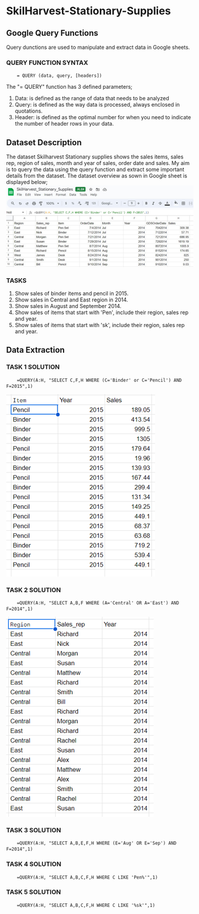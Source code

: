# SkilHarvest-Stationary-Supplies

## Google Query Functions
Query dunctions are used to manipulate and extract data in Google sheets.

### QUERY FUNCTION SYNTAX
  ```
      = QUERY (data, query, [headers])
  ```

The "= QUERY" function has 3 defined parameters;
1. Data: is defined as the range of data that needs to be analyzed
2. Query: is defined as the way data is processed, always enclosed in quotations.
3. Header: is defined as the optimal number for when you need to indicate the number of header rows in your data.

## Dataset Description

The dataset Skilharvest Stationary supplies shows the sales items, sales rep, region of sales, month and year of sales, order date and sales.
My aim is to query the data using the query function and extract some important details from the dataset. The dataset overview as sown in Google sheet is displayed below;
![](https://github.com/Crowngold/SkilHarvest-Stationary-Supplies/blob/main/SKILHARVEST%20DATASET.jpg)


### TASKS
1. Show sales of binder items and pencil in 2015.
2. Show sales in Central and East region in 2014.
3. Show sales in August and September 2014.
4. Show sales of items that start with 'Pen', include their region, sales rep and year.
5. Show sales of items that start with 'sk', include their region, sales rep and year.

## Data Extraction

### TASK 1 SOLUTION
```
    =QUERY(A:H, "SELECT C,F,H WHERE (C='Binder' or C='Pencil') AND F=2015",1)
```
![](https://github.com/Crowngold/SkilHarvest-Stationary-Supplies/blob/main/TASK%201.jpg)



### TASK 2 SOLUTION
```
    =QUERY(A:H, "SELECT A,B,F WHERE (A='Central' OR A='East') AND F=2014",1)
```
![](https://github.com/Crowngold/SkilHarvest-Stationary-Supplies/blob/main/TASK%202.jpg)
### TASK 3 SOLUTION
```
    =QUERY(A:H, "SELECT A,B,E,F,H WHERE (E='Aug' OR E='Sep') AND F=2014",1)
```

### TASK 4 SOLUTION
```
    =QUERY(A:H, "SELECT A,B,C,F,H WHERE C LIKE 'Pen%'",1)
```

### TASK 5 SOLUTION
```
    =QUERY(A:H, "SELECT A,B,C,F,H WHERE C LIKE '%sk'",1)
```
